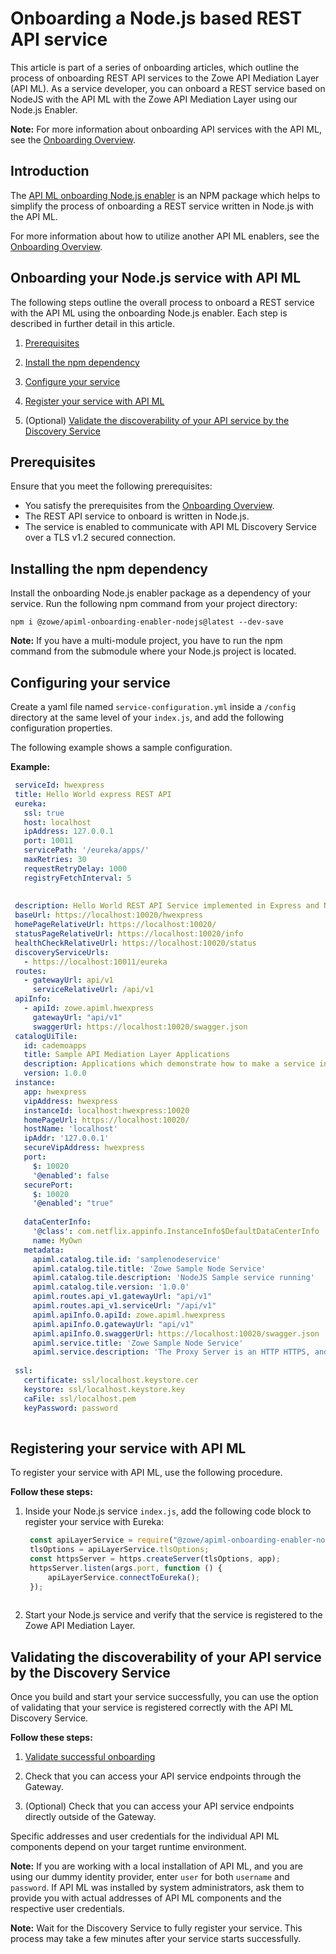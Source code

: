 # Onboarding a Node.js based REST API service

This article is part of a series of onboarding articles, which outline the process of onboarding REST API services to the Zowe API Mediation Layer (API ML). As a service developer, you can onboard a REST service based on NodeJS with the API ML with the Zowe API Mediation Layer using our Node.js Enabler.

**Note:** For more information about onboarding API services with the API ML, see the [Onboarding Overview](onboard-overview.md).

## Introduction

The [API ML onboarding Node.js enabler](https://www.npmjs.com/package/@zowe/apiml-onboarding-enabler-nodejs) is an NPM package which helps to simplify the process of onboarding a REST service written in Node.js with the API ML. 

For more information about how to utilize another API ML enablers, see the [Onboarding Overview](onboard-overview.md).
## Onboarding your Node.js service with API ML

The following steps outline the overall process to onboard a REST service with the API ML using the onboarding Node.js enabler. Each step is described in further detail in this article.

1. [Prerequisites](#prerequisites)

2. [Install the npm dependency](#installing-the-npm-dependency)

3. [Configure your service](#configuring-your-service)
   
4. [Register your service with API ML](#registering-your-service-with-api-ml)

5. (Optional) [Validate the discoverability of your API service by the Discovery Service](#validating-the-discoverability-of-your-api-service-by-the-discovery-service)

## Prerequisites
Ensure that you meet the following prerequisites:

* You satisfy the prerequisites from the [Onboarding Overview](onboard-overview.md).
* The REST API service to onboard is written in Node.js.
* The service is enabled to communicate with API ML Discovery Service over a TLS v1.2 secured connection.

## Installing the npm dependency 

Install the onboarding Node.js enabler package as a dependency of your service. Run the following npm command from your project directory:
```
npm i @zowe/apiml-onboarding-enabler-nodejs@latest --dev-save
```
**Note:** If you have a multi-module project, you have to run the npm command from the submodule where your Node.js project is located.

## Configuring your service

Create a yaml file named `service-configuration.yml` inside a `/config` directory at the same level of your `index.js`, and add the following configuration properties. 

The following example shows a sample configuration. 
 
 **Example:**
    
   ```yaml
    serviceId: hwexpress
    title: Hello World express REST API
    eureka:
      ssl: true
      host: localhost
      ipAddress: 127.0.0.1
      port: 10011
      servicePath: '/eureka/apps/'
      maxRetries: 30
      requestRetryDelay: 1000
      registryFetchInterval: 5
    
    
    description: Hello World REST API Service implemented in Express and Node.js
    baseUrl: https://localhost:10020/hwexpress
    homePageRelativeUrl: https://localhost:10020/
    statusPageRelativeUrl: https://localhost:10020/info
    healthCheckRelativeUrl: https://localhost:10020/status
    discoveryServiceUrls:
      - https://localhost:10011/eureka
    routes:
      - gatewayUrl: api/v1
        serviceRelativeUrl: /api/v1
    apiInfo:
      - apiId: zowe.apiml.hwexpress
        gatewayUrl: "api/v1"
        swaggerUrl: https://localhost:10020/swagger.json
    catalogUiTile:
      id: cademoapps
      title: Sample API Mediation Layer Applications
      description: Applications which demonstrate how to make a service integrated to the API Mediation Layer ecosystem
      version: 1.0.0
    instance:
      app: hwexpress
      vipAddress: hwexpress
      instanceId: localhost:hwexpress:10020
      homePageUrl: https://localhost:10020/
      hostName: 'localhost'
      ipAddr: '127.0.0.1'
      secureVipAddress: hwexpress
      port:
        $: 10020
        '@enabled': false
      securePort:
        $: 10020
        '@enabled': "true"
    
      dataCenterInfo:
        '@class': com.netflix.appinfo.InstanceInfo$DefaultDataCenterInfo
        name: MyOwn
      metadata:
        apiml.catalog.tile.id: 'samplenodeservice'
        apiml.catalog.tile.title: 'Zowe Sample Node Service'
        apiml.catalog.tile.description: 'NodeJS Sample service running'
        apiml.catalog.tile.version: '1.0.0'
        apiml.routes.api_v1.gatewayUrl: "api/v1"
        apiml.routes.api_v1.serviceUrl: "/api/v1"
        apiml.apiInfo.0.apiId: zowe.apiml.hwexpress
        apiml.apiInfo.0.gatewayUrl: "api/v1"
        apiml.apiInfo.0.swaggerUrl: https://localhost:10020/swagger.json
        apiml.service.title: 'Zowe Sample Node Service'
        apiml.service.description: 'The Proxy Server is an HTTP HTTPS, and Websocket server built upon NodeJS and ExpressJS.'
    
    ssl:
      certificate: ssl/localhost.keystore.cer
      keystore: ssl/localhost.keystore.key
      caFile: ssl/localhost.pem
      keyPassword: password
    
  ```

## Registering your service with API ML

To register your service with API ML, use the following procedure.

**Follow these steps:**

1. Inside your Node.js service `index.js`, add the following code block to register your service with Eureka:

   ```js
    const apiLayerService = require("@zowe/apiml-onboarding-enabler-nodejs");
    tlsOptions = apiLayerService.tlsOptions;
    const httpsServer = https.createServer(tlsOptions, app);
    httpsServer.listen(args.port, function () {
        apiLayerService.connectToEureka();
    });
    
   ```
2. Start your Node.js service and verify that the service is registered to the Zowe API Mediation Layer.

## Validating the discoverability of your API service by the Discovery Service

Once you build and start your service successfully, you can use the option of validating that your service is registered correctly with the API ML Discovery Service.

**Follow these steps:**

  1. [Validate successful onboarding](./onboard-overview.md#verify-successful-onboarding-to-the-api-ml)
 
  2. Check that you can access your API service endpoints through the Gateway.

  3. (Optional) Check that you can access your API service endpoints directly outside of the Gateway.

Specific addresses and user credentials for the individual API ML components depend on your target runtime environment.

**Note:** If you are working with a local installation of API ML, and you are using our dummy identity provider, enter `user` for both `username` and `password`. If API ML was installed by system administrators, ask them to provide you
with actual addresses of API ML components and the respective user credentials.

**Note:** Wait for the Discovery Service to fully register your service. This process may take a few minutes after your
service starts successfully.

